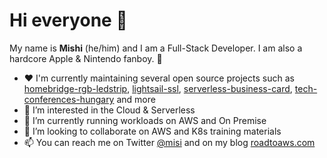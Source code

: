# Hi everyone 👋

My name is **Mishi** (he/him) and I am a Full-Stack Developer. I am also a hardcore Apple & Nintendo fanboy. 🤠

- ❤️ I'm currently maintaining several open source projects such as [homebridge-rgb-ledstrip](https://github.com/suhajda3/homebridge-rgb-ledstrip), [lightsail-ssl](https://github.com/suhajda3/lightsail-ssl), [serverless-business-card](https://github.com/suhajda3/serverless-business-card), [tech-conferences-hungary](https://github.com/suhajda3/tech-conferences-hungary) and more
- 👀 I’m interested in the Cloud & Serverless
- 🌱 I’m currently running workloads on AWS and On Premise
- 💞️ I’m looking to collaborate on AWS and K8s training materials
- 📫 You can reach me on Twitter [@misi](https://twitter.com/misi) and on my blog [roadtoaws.com](https://roadtoaws.com/)

<!---
suhajda3/suhajda3 is a ✨ special ✨ repository because its `README.md` (this file) appears on your GitHub profile.
You can click the Preview link to take a look at your changes.
--->
